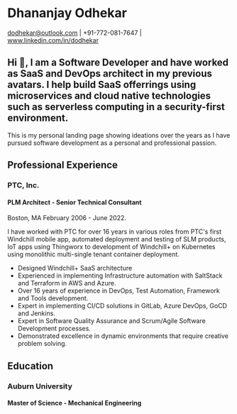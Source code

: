 # Dhananjay Odhekar
dodhekar@outlook.com | +91-772-081-7647 | www.linkedin.com/in/dodhekar

## Hi 👋, I am a Software Developer and have worked as SaaS and DevOps architect in my previous avatars. I help build SaaS offerrings using microservices and cloud native technologies such as serverless computing in a security-first environment.

This is my personal landing page showing ideations over the years as I have pursued software development as a personal and professional passion.

## Professional Experience

### PTC, Inc.
#### PLM Architect - Senior Technical Consultant
Boston, MA
February 2006 - June 2022.

I have worked with PTC for over 16 years in various roles from PTC's first Windchill mobile app, automated deployment and testing of SLM products, IoT apps using Thingworx to development of Windchill+ on Kubernetes using monolithic multi-single tenant container deployment.

*	Designed Windchill+ SaaS architecture
*	Experienced in implementing Infrastructure automation with SaltStack and Terraform in AWS and Azure.
*	Over 16 years of experience in DevOps, Test Automation, Framework and Tools development.
*	Expert in implementing CI/CD solutions in GitLab, Azure DevOps, GoCD and Jenkins.
*	Expert in Software Quality Assurance and Scrum/Agile Software Development processes.
*	Demonstrated excellence in dynamic environments that require creative problem solving.


## Education

### Auburn University
#### Master of Science - Mechanical Engineering

